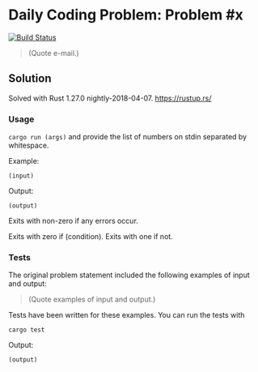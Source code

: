 # Daily Coding Problem: Problem #x

[![Build Status](https://travis-ci.org/DCP-solved-with-Rust/dcp_template.svg?branch=master)](https://travis-ci.org/DCP-solved-with-Rust/dcp_template?branch=master)

> (Quote e-mail.)

## Solution

Solved with Rust 1.27.0 nightly-2018-04-07. https://rustup.rs/

### Usage

`cargo run (args)` and provide the list of numbers on stdin separated by whitespace.

Example:

```
(input)
```

Output:

```
(output)
```

Exits with non-zero if any errors occur.

Exits with zero if (condition). Exits with one if not.

### Tests

The original problem statement included the following examples of input and output:

> (Quote examples of input and output.)

Tests have been written for these examples. You can run the tests with

```
cargo test
```

Output:

```
(output)
```
